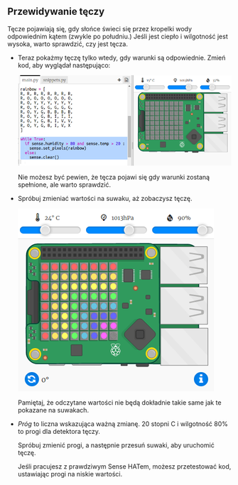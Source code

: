 ## Przewidywanie tęczy

Tęcze pojawiają się, gdy słońce świeci się przez kropelki wody odpowiednim kątem (zwykle po południu.) Jeśli jest ciepło i wilgotność jest wysoka, warto sprawdzić, czy jest tęcza.

+ Teraz pokażmy tęczę tylko wtedy, gdy warunki są odpowiednie. Zmień kod, aby wyglądał następująco:
    
    ![zrzut ekranu](images/rainbow-check.png)
    
    Nie możesz być pewien, że tęcza pojawi się gdy warunki zostaną spełnione, ale warto sprawdzić.

+ Spróbuj zmieniać wartości na suwaku, aż zobaczysz tęczę.
    
    ![zrzut ekranu](images/rainbow-trigger.png)
    
    Pamiętaj, że odczytane wartości nie będą dokładnie takie same jak te pokazane na suwakach.

+ *Próg* to liczna wskazująca ważną zmianę. 20 stopni C i wilgotność 80% to progi dla detektora tęczy.
    
    Spróbuj zmienić progi, a następnie przesuń suwaki, aby uruchomić tęczę.
    
    Jeśli pracujesz z prawdziwym Sense HATem, możesz przetestować kod, ustawiając progi na niskie wartości.